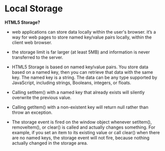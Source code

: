 # Local Storage

**HTML5 Storage?**
- web applications can store data locally within the user's browser.
it’s a way for web pages to store named key/value pairs locally, within the client web browser.
- the storage limit is far larger (at least 5MB) and information is never transferred to the server.

- HTML5 Storage is based on named key/value pairs. You store data based on a named key, then you can retrieve that data with the same key. The named key is a string. The data can be any type supported by JavaScript, including strings, Booleans, integers, or floats.

- Calling setItem() with a named key that already exists will silently overwrite the previous value.
- Calling getItem() with a non-existent key will return null rather than throw an exception.

- The storage event is fired on the window object whenever setItem(), removeItem(), or clear() is called and actually changes something. For example, if you set an item to its existing value or call clear() when there are no named keys, the storage event will not fire, because nothing actually changed in the storage area.